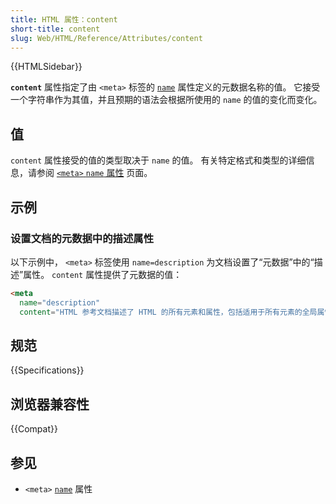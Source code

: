 ```yaml
---
title: HTML 属性：content
short-title: content
slug: Web/HTML/Reference/Attributes/content
---
```


{{HTMLSidebar}}

**`content`** 属性指定了由 `<meta>` 标签的 [`name`](/zh-CN/docs/Web/HTML/Reference/Elements/meta/name) 属性定义的元数据名称的值。
它接受一个字符串作为其值，并且预期的语法会根据所使用的 `name` 的值的变化而变化。

## 值

`content` 属性接受的值的类型取决于 `name` 的值。
有关特定格式和类型的详细信息，请参阅 [`<meta>` `name` 属性](/zh-CN/docs/Web/HTML/Reference/Elements/meta/name) 页面。

## 示例

### 设置文档的元数据中的描述属性

以下示例中， `<meta>` 标签使用 `name=description` 为文档设置了“元数据”中的“描述”属性。
`content` 属性提供了元数据的值：

```html
<meta
  name="description"
  content="HTML 参考文档描述了 HTML 的所有元素和属性，包括适用于所有元素的全局属性。" />
```

## 规范

{{Specifications}}

## 浏览器兼容性

{{Compat}}

## 参见

- `<meta>` [`name`](/zh-CN/docs/Web/HTML/Reference/Elements/meta/name) 属性
